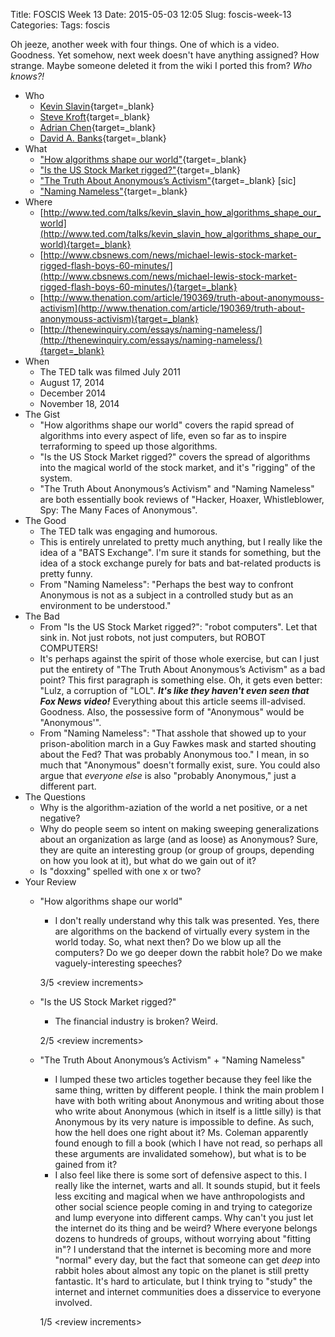 Title: FOSCIS Week 13
Date: 2015-05-03 12:05
Slug: foscis-week-13
Categories: 
Tags: foscis

Oh jeeze, another week with four things. One of which is a video. Goodness. Yet somehow, next week doesn't have anything assigned? How strange. Maybe someone deleted it from the wiki I ported this from? *Who knows?!*

- Who
    - [Kevin Slavin](https://about.me/slavin){target=_blank}
    - [Steve Kroft](https://en.wikipedia.org/wiki/Steve_Kroft){target=_blank}
    - [Adrian Chen](https://en.wikipedia.org/wiki/Adrian_Chen){target=_blank}
    - [David A. Banks](http://thenewinquiry.com/author/david-a-banks/){target=_blank}
- What
    - ["How algorithms shape our world"](http://www.ted.com/talks/kevin_slavin_how_algorithms_shape_our_world){target=_blank}
    - ["Is the US Stock Market rigged?"](http://www.cbsnews.com/news/michael-lewis-stock-market-rigged-flash-boys-60-minutes/){target=_blank}
    - ["The Truth About Anonymous’s Activism"](http://www.thenation.com/article/190369/truth-about-anonymouss-activism){target=_blank} [sic]
    - ["Naming Nameless"](http://thenewinquiry.com/essays/naming-nameless/){target=_blank}
- Where
    - [http://www.ted.com/talks/kevin_slavin_how_algorithms_shape_our_world](http://www.ted.com/talks/kevin_slavin_how_algorithms_shape_our_world){target=_blank}
    - [http://www.cbsnews.com/news/michael-lewis-stock-market-rigged-flash-boys-60-minutes/](http://www.cbsnews.com/news/michael-lewis-stock-market-rigged-flash-boys-60-minutes/){target=_blank}
    - [http://www.thenation.com/article/190369/truth-about-anonymouss-activism](http://www.thenation.com/article/190369/truth-about-anonymouss-activism){target=_blank}
    - [http://thenewinquiry.com/essays/naming-nameless/](http://thenewinquiry.com/essays/naming-nameless/){target=_blank}
- When
    - The TED talk was filmed July 2011
    - August 17, 2014
    - December 2014
    - November 18, 2014
- The Gist
    - "How algorithms shape our world" covers the rapid spread of algorithms into every aspect of life, even so far as to inspire terraforming to speed up those algorithms.
    - "Is the US Stock Market rigged?" covers the spread of algorithms into the magical world of the stock market, and it's "rigging" of the system.
    - "The Truth About Anonymous’s Activism" and "Naming Nameless" are both essentially book reviews of "Hacker, Hoaxer, Whistleblower, Spy: The Many Faces of Anonymous".
- The Good
    - The TED talk was engaging and humorous.
    - This is entirely unrelated to pretty much anything, but I really like the idea of a "BATS Exchange". I'm sure it stands for something, but the idea of a stock exchange purely for bats and bat-related products is pretty funny. 
    - From "Naming Nameless": "Perhaps the best way to confront Anonymous is not as a subject in a controlled study but as an environment to be understood."
- The Bad
    - From "Is the US Stock Market rigged?": "robot computers". Let that sink in. Not just robots, not just computers, but ROBOT COMPUTERS!
    - It's perhaps against the spirit of those whole exercise, but can I just put the entirety of "The Truth About Anonymous’s Activism" as a bad point? This first paragraph is something else. Oh, it gets even better: "Lulz, a corruption of "LOL". ***It's like they haven't even seen that Fox News video!*** Everything about this article seems ill-advised. Goodness. Also, the possessive form of "Anonymous" would be "Anonymous'". 
    - From "Naming Nameless": "That asshole that showed up to your prison-abolition march in a Guy Fawkes mask and started shouting about the Fed? That was probably Anonymous too." I mean, in so much that "Anonymous" doesn't formally exist, sure. You could also argue that *everyone else* is also "probably Anonymous," just a different part.
- The Questions
    + Why is the algorithm-aziation of the world a net positive, or a net negative?
    + Why do people seem so intent on making sweeping generalizations about an organization as large (and as loose) as Anonymous? Sure, they are quite an interesting group (or group of groups, depending on how you look at it), but what do we gain out of it?
    + Is "doxxing" spelled with one x or two?
- Your Review
    - "How algorithms shape our world"
        + I don't really understand why this talk was presented. Yes, there are algorithms on the backend of virtually every system in the world today. So, what next then? Do we blow up all the computers? Do we go deeper down the rabbit hole? Do we make vaguely-interesting speeches?
        
        3/5 <review increments\>

    - "Is the US Stock Market rigged?"
        + The financial industry is broken? Weird.

        2/5 <review increments\>

    - "The Truth About Anonymous’s Activism" + "Naming Nameless"
        + I lumped these two articles together because they feel like the same thing, written by different people. I think the main problem I have with both writing about Anonymous and writing about those who write about Anonymous (which in itself is a little silly) is that Anonymous by its very nature is impossible to define. As such, how the hell does one right about it? Ms. Coleman apparently found enough to fill a book (which I have not read, so perhaps all these arguments are invalidated somehow), but what is to be gained from it?
        + I also feel like there is some sort of defensive aspect to this. I really like the internet, warts and all. It sounds stupid, but it feels less exciting and magical when we have anthropologists and other social science people coming in and trying to categorize and lump everyone into different camps. Why can't you just let the internet do its thing and be weird? Where everyone belongs dozens to hundreds of groups, without worrying about "fitting in"? I understand that the internet is becoming more and more "normal" every day, but the fact that someone can get *deep* into rabbit holes about almost any topic on the planet is still pretty fantastic. It's hard to articulate, but I think trying to "study" the internet and internet communities does a disservice to everyone involved. 

        1/5 <review increments\>
